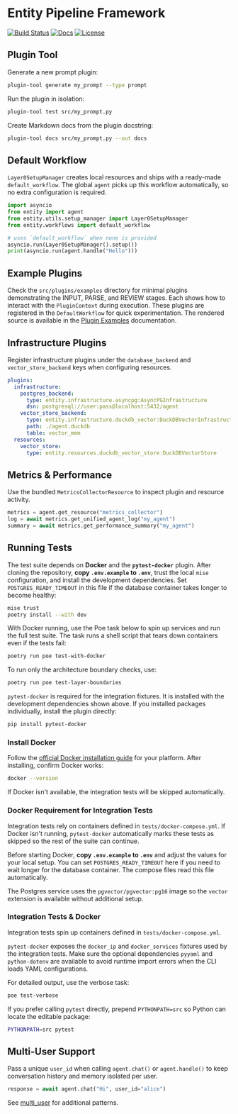 # Entity Pipeline Framework

[![Build Status](https://github.com/Ladvien/entity/actions/workflows/test.yml/badge.svg)](https://github.com/Ladvien/entity/actions/workflows/test.yml)
[![Docs](https://img.shields.io/badge/docs-latest-brightgreen.svg)](https://entity.readthedocs.io/en/latest/)
[![License](https://img.shields.io/badge/license-MIT-blue.svg)](LICENSE)

## Plugin Tool

Generate a new prompt plugin:

```bash
plugin-tool generate my_prompt --type prompt
```

Run the plugin in isolation:

```bash
plugin-tool test src/my_prompt.py
```

Create Markdown docs from the plugin docstring:

```bash
plugin-tool docs src/my_prompt.py --out docs
```

## Default Workflow

`Layer0SetupManager` creates local resources and ships with a ready-made
`default_workflow`. The global `agent` picks up this workflow automatically,
so no extra configuration is required.

```python
import asyncio
from entity import agent
from entity.utils.setup_manager import Layer0SetupManager
from entity.workflows import default_workflow

# uses `default_workflow` when none is provided
asyncio.run(Layer0SetupManager().setup())
print(asyncio.run(agent.handle("Hello")))
```

## Example Plugins

Check the `src/plugins/examples` directory for minimal plugins demonstrating the
INPUT, PARSE, and REVIEW stages. Each shows how to interact with the
`PluginContext` during execution. These plugins are registered in the
`DefaultWorkflow` for quick experimentation. The rendered source is available in the
[Plugin Examples](https://entity.readthedocs.io/en/latest/plugin_examples.html)
documentation.

## Infrastructure Plugins

Register infrastructure plugins under the `database_backend` and
`vector_store_backend` keys when configuring resources.

```yaml
plugins:
  infrastructure:
    postgres_backend:
      type: entity.infrastructure.asyncpg:AsyncPGInfrastructure
      dsn: postgresql://user:pass@localhost:5432/agent
    vector_store_backend:
      type: entity.infrastructure.duckdb_vector:DuckDBVectorInfrastructure
      path: ./agent.duckdb
      table: vector_mem
  resources:
    vector_store:
      type: entity.resources.duckdb_vector_store:DuckDBVectorStore
```

## Metrics & Performance

Use the bundled `MetricsCollectorResource` to inspect plugin and resource activity.

```python
metrics = agent.get_resource("metrics_collector")
log = await metrics.get_unified_agent_log("my_agent")
summary = await metrics.get_performance_summary("my_agent")
```

## Running Tests

The test suite depends on **Docker** and the **`pytest-docker`** plugin.
After cloning the repository, **copy `.env.example` to `.env`**, trust the local
`mise` configuration, and install the development dependencies. Set
`POSTGRES_READY_TIMEOUT` in this file if the database container takes longer to
become healthy:

```bash
mise trust
poetry install --with dev
```

With Docker running, use the Poe task below to spin up services and run the full
test suite. The task runs a shell script that tears down containers even if the
tests fail:

```bash
poetry run poe test-with-docker
```

To run only the architecture boundary checks, use:

```bash
poetry run poe test-layer-boundaries
```

`pytest-docker` is required for the integration fixtures. It is installed with
the development dependencies shown above. If you installed packages
individually, install the plugin directly:

```bash
pip install pytest-docker
```

### Install Docker

Follow the [official Docker installation guide](https://docs.docker.com/get-docker/) for your platform. After installing, confirm Docker works:

```bash
docker --version
```

If Docker isn't available, the integration tests will be skipped automatically.

### Docker Requirement for Integration Tests

Integration tests rely on containers defined in `tests/docker-compose.yml`.
If Docker isn't running, `pytest-docker` automatically marks these tests as
skipped so the rest of the suite can continue.

Before starting Docker, **copy `.env.example` to `.env`** and adjust the values
for your local setup. You can set `POSTGRES_READY_TIMEOUT` here if you need to
wait longer for the database container. The compose files read this file
automatically.

The Postgres service uses the `pgvector/pgvector:pg16` image so the `vector`
extension is available without additional setup.

### Integration Tests & Docker

Integration tests spin up containers defined in `tests/docker-compose.yml`.

`pytest-docker` exposes the `docker_ip` and `docker_services` fixtures used by
the integration tests. Make sure the optional dependencies `pyyaml` and
`python-dotenv` are available to avoid runtime import errors when the CLI loads
YAML configurations.

For detailed output, use the verbose task:

```bash
poe test-verbose
```

If you prefer calling `pytest` directly, prepend `PYTHONPATH=src` so Python can
locate the editable package:

```bash
PYTHONPATH=src pytest
```

## Multi-User Support

Pass a unique `user_id` when calling `agent.chat()` or `agent.handle()` to keep
conversation history and memory isolated per user.

```python
response = await agent.chat("Hi", user_id="alice")
```

See [multi_user](docs/source/multi_user.md) for additional patterns.

